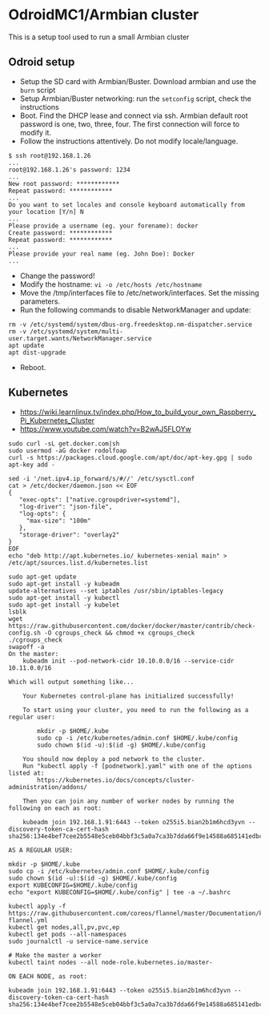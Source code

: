 # OdroidMC1/Armbian cluster

This is a setup tool used to run a small Armbian cluster

## Odroid setup

* Setup the SD card with Armbian/Buster. Download armbian and use the `burn` script
* Setup Armbian/Buster networking: run the `setconfig` script, check the instructions
* Boot. Find the DHCP lease and connect via ssh. Armbian default root password is one, two, three, four. The first connection will force to modify it.
* Follow the instructions attentively. Do not modify locale/language.
```
$ ssh root@192.168.1.26
...
root@192.168.1.26's password: 1234
...
New root password: ************
Repeat password: ************
...
Do you want to set locales and console keyboard automatically from your location [Y/n] N
...
Please provide a username (eg. your forename): docker
Create password: ************
Repeat password: ************
...
Please provide your real name (eg. John Doe): Docker
...
```
* Change the password!
* Modify the hostname: `vi -o /etc/hosts /etc/hostname`
* Move the /tmp/interfaces file to /etc/network/interfaces. Set the missing parameters.
* Run the following commands to disable NetworkManager and update:
```
rm -v /etc/systemd/system/dbus-org.freedesktop.nm-dispatcher.service
rm -v /etc/systemd/system/multi-user.target.wants/NetworkManager.service
apt update
apt dist-upgrade
```
* Reboot.

## Kubernetes

* https://wiki.learnlinux.tv/index.php/How_to_build_your_own_Raspberry_Pi_Kubernetes_Cluster
* https://www.youtube.com/watch?v=B2wAJ5FLOYw

```
sudo curl -sL get.docker.com|sh
sudo usermod -aG docker rodolfoap
curl -s https://packages.cloud.google.com/apt/doc/apt-key.gpg | sudo apt-key add -

sed -i '/net.ipv4.ip_forward/s/#//' /etc/sysctl.conf
cat > /etc/docker/daemon.json << EOF
{
   "exec-opts": ["native.cgroupdriver=systemd"],
   "log-driver": "json-file",
   "log-opts": {
     "max-size": "100m"
   },
   "storage-driver": "overlay2"
}
EOF
echo "deb http://apt.kubernetes.io/ kubernetes-xenial main" > /etc/apt/sources.list.d/kubernetes.list

sudo apt-get update
sudo apt-get install -y kubeadm
update-alternatives --set iptables /usr/sbin/iptables-legacy
sudo apt-get install -y kubectl
sudo apt-get install -y kubelet
lsblk
wget https://raw.githubusercontent.com/docker/docker/master/contrib/check-config.sh -O cgroups_check && chmod +x cgroups_check
./cgroups_check
swapoff -a
On the master:
	kubeadm init --pod-network-cidr 10.10.0.0/16 --service-cidr 10.11.0.0/16

Which will output something like...

	Your Kubernetes control-plane has initialized successfully!

	To start using your cluster, you need to run the following as a regular user:

		mkdir -p $HOME/.kube
		sudo cp -i /etc/kubernetes/admin.conf $HOME/.kube/config
		sudo chown $(id -u):$(id -g) $HOME/.kube/config

	You should now deploy a pod network to the cluster.
	Run "kubectl apply -f [podnetwork].yaml" with one of the options listed at:
		https://kubernetes.io/docs/concepts/cluster-administration/addons/

	Then you can join any number of worker nodes by running the following on each as root:

	kubeadm join 192.168.1.91:6443 --token o255i5.bian2b1m6hcd3yvn --discovery-token-ca-cert-hash sha256:134e4bef7cee2b5548e5ceb04bbf3c5a0a7ca3b7dda66f9e14588a685141edbc

AS A REGULAR USER:

mkdir -p $HOME/.kube
sudo cp -i /etc/kubernetes/admin.conf $HOME/.kube/config
sudo chown $(id -u):$(id -g) $HOME/.kube/config
export KUBECONFIG=$HOME/.kube/config
echo "export KUBECONFIG=$HOME/.kube/config" | tee -a ~/.bashrc

kubectl apply -f https://raw.githubusercontent.com/coreos/flannel/master/Documentation/kube-flannel.yml
kubectl get nodes,all,pv,pvc,ep
kubectl get pods --all-namespaces
sudo journalctl -u service-name.service

# Make the master a worker
kubectl taint nodes --all node-role.kubernetes.io/master-

ON EACH NODE, as root:

kubeadm join 192.168.1.91:6443 --token o255i5.bian2b1m6hcd3yvn --discovery-token-ca-cert-hash sha256:134e4bef7cee2b5548e5ceb04bbf3c5a0a7ca3b7dda66f9e14588a685141edbc
```

